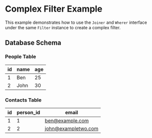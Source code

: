 # Complex Filter Example

This example demonstrates how to use the `Joiner` and `Wherer` interface under the same `Filter` instance to create a
complex filter.

## Database Schema

### People Table

| id | name | age |
|----|------|-----|
| 1  | Ben  | 25  |
| 2  | John | 30  |

### Contacts Table

| id | person_id | email               |
|----|-----------|---------------------|
| 1  | 1         | ben@example.com     |
| 2  | 2         | john@exampletwo.com |
